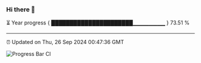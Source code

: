 ### Hi there 👋

⏳ Year progress { ██████████████████████▁▁▁▁▁▁▁▁ } 73.51 %

---

⏰ Updated on Thu, 26 Sep 2024 00:47:36 GMT

![Progress Bar CI](https://github.com/Shyam-Makwana/GitHub-Actions-Demo/workflows/Progress%20Bar%20CI/badge.svg)
